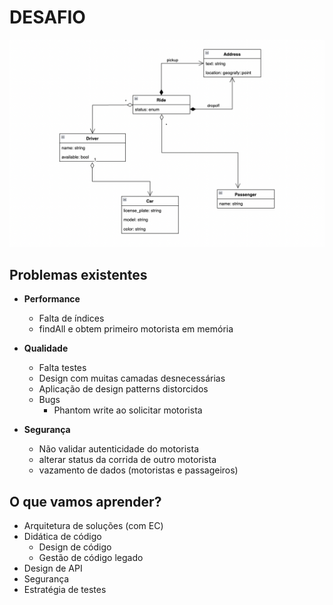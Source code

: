 # DESAFIO 

![Class](./assets/class_diagram.png)

## Problemas existentes 

- **Performance**
  - Falta de índices
  - findAll e obtem primeiro motorista em memória

- **Qualidade**
  - Falta testes
  - Design com muitas camadas desnecessárias
  - Aplicação de design patterns distorcidos
  - Bugs
    - Phantom write ao solicitar motorista

- **Segurança**
  - Não validar autenticidade do motorista
  - alterar status da corrida de outro motorista
  - vazamento de dados (motoristas e passageiros)

## O que vamos aprender?

- Arquitetura de soluções (com EC)
- Didática de código
  - Design de código
  - Gestão de código legado
- Design de API
- Segurança
- Estratégia de testes
